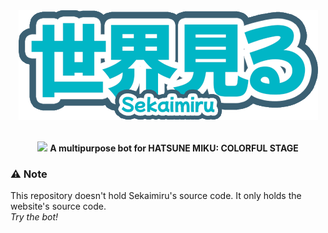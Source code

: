 <div align="center">
  <img src="./assets/wordmark.png">
  <br><br>
  
  <img src="https://www.google.com/s2/favicons?domain=projectsekai.fandom.com"> <strong>A multipurpose bot for HATSUNE MIKU: COLORFUL STAGE</strong>
</div>

### ⚠️ Note
This repository doesn't hold Sekaimiru's source code. It only holds the website's source code.
<br>
*Try the bot!*
